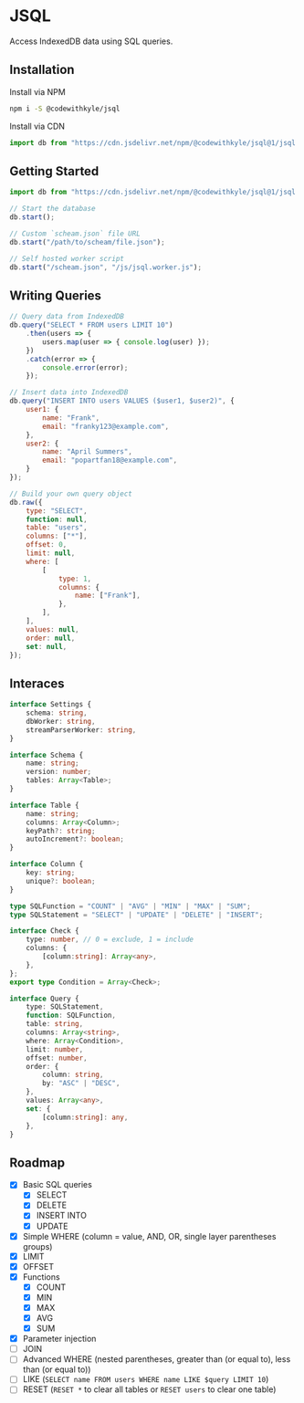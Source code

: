 # JSQL

Access IndexedDB data using SQL queries.

## Installation

Install via NPM

```bash
npm i -S @codewithkyle/jsql
```

Install via CDN

```javascript
import db from "https://cdn.jsdelivr.net/npm/@codewithkyle/jsql@1/jsql.js";
```

## Getting Started

```javascript
import db from "https://cdn.jsdelivr.net/npm/@codewithkyle/jsql@1/jsql.js";

// Start the database
db.start();

// Custom `scheam.json` file URL
db.start("/path/to/scheam/file.json");

// Self hosted worker script
db.start("/scheam.json", "/js/jsql.worker.js");
```

## Writing Queries

```javascript
// Query data from IndexedDB
db.query("SELECT * FROM users LIMIT 10")
    .then(users => {
        users.map(user => { console.log(user) });
    })
    .catch(error => {
        console.error(error);
    });

// Insert data into IndexedDB
db.query("INSERT INTO users VALUES ($user1, $user2)", {
    user1: {
        name: "Frank",
        email: "franky123@example.com",
    },
    user2: {
        name: "April Summers",
        email: "popartfan18@example.com",
    }
});

// Build your own query object
db.raw({
    type: "SELECT",
    function: null,
    table: "users",
    columns: ["*"],
    offset: 0,
    limit: null,
    where: [
        [
            type: 1,
            columns: {
                name: ["Frank"],
            },
        ],
    ],
    values: null,
    order: null,
    set: null,
});
```

## Interaces

```typescript
interface Settings {
    schema: string,
    dbWorker: string,
    streamParserWorker: string,
}

interface Schema {
    name: string;
    version: number;
    tables: Array<Table>;
}

interface Table {
    name: string;
    columns: Array<Column>;
    keyPath?: string;
    autoIncrement?: boolean;
}

interface Column {
    key: string;
    unique?: boolean;
}

type SQLFunction = "COUNT" | "AVG" | "MIN" | "MAX" | "SUM";
type SQLStatement = "SELECT" | "UPDATE" | "DELETE" | "INSERT";

interface Check {
    type: number, // 0 = exclude, 1 = include
    columns: {
        [column:string]: Array<any>,
    },
};
export type Condition = Array<Check>;

interface Query {
    type: SQLStatement,
    function: SQLFunction,
    table: string,
    columns: Array<string>,
    where: Array<Condition>,
    limit: number,
    offset: number,
    order: {
        column: string,
        by: "ASC" | "DESC",
    },
    values: Array<any>,
    set: {
        [column:string]: any,
    },
}
```

## Roadmap

- [x] Basic SQL queries
    - [x] SELECT
    - [x] DELETE
    - [x] INSERT INTO
    - [x] UPDATE
- [x] Simple WHERE (column = value, AND, OR, single layer parentheses groups)
- [x] LIMIT
- [x] OFFSET
- [x] Functions
    - [x] COUNT
    - [x] MIN
    - [x] MAX
    - [x] AVG
    - [x] SUM
- [x] Parameter injection
- [ ] JOIN
- [ ] Advanced WHERE (nested parentheses, greater than (or equal to), less than (or equal to))
- [ ] LIKE (`SELECT name FROM users WHERE name LIKE $query LIMIT 10`)
- [ ] RESET (`RESET *` to clear all tables or `RESET users` to clear one table)